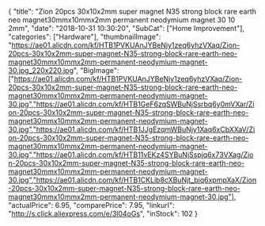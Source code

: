 {
	"title": "Zion 20pcs 30x10x2mm super magnet N35 strong block rare earth neo magnet30mmx10mmx2mm permanent neodymium magnet 30 10 2mm",
	"date": "2018-10-31 10:30:20",
	"SubCat": ["Home Improvement"],
	"categories": ["Hardware"],
	"thumbnailImage": "https://ae01.alicdn.com/kf/HTB1PVKUAnJYBeNjy1zeq6yhzVXaq/Zion-20pcs-30x10x2mm-super-magnet-N35-strong-block-rare-earth-neo-magnet30mmx10mmx2mm-permanent-neodymium-magnet-30.jpg_220x220.jpg",
	"BigImage": ["https://ae01.alicdn.com/kf/HTB1PVKUAnJYBeNjy1zeq6yhzVXaq/Zion-20pcs-30x10x2mm-super-magnet-N35-strong-block-rare-earth-neo-magnet30mmx10mmx2mm-permanent-neodymium-magnet-30.jpg","https://ae01.alicdn.com/kf/HTB1GeF6zqSWBuNjSsrbq6y0mVXar/Zion-20pcs-30x10x2mm-super-magnet-N35-strong-block-rare-earth-neo-magnet30mmx10mmx2mm-permanent-neodymium-magnet-30.jpg","https://ae01.alicdn.com/kf/HTB1JJgEzqmWBuNjy1Xaq6xCbXXaV/Zion-20pcs-30x10x2mm-super-magnet-N35-strong-block-rare-earth-neo-magnet30mmx10mmx2mm-permanent-neodymium-magnet-30.jpg","https://ae01.alicdn.com/kf/HTB11vEKz4SYBuNjSspjq6x73VXag/Zion-20pcs-30x10x2mm-super-magnet-N35-strong-block-rare-earth-neo-magnet30mmx10mmx2mm-permanent-neodymium-magnet-30.jpg","https://ae01.alicdn.com/kf/HTB1CKLib8cXBuNjt_biq6xpmpXaX/Zion-20pcs-30x10x2mm-super-magnet-N35-strong-block-rare-earth-neo-magnet30mmx10mmx2mm-permanent-neodymium-magnet-30.jpg"],
	"actualPrice": 6.95,
	"comparePrice": 7.95,
	"linkurl": "http://s.click.aliexpress.com/e/3l04oGs",
	"inStock": 102
}
